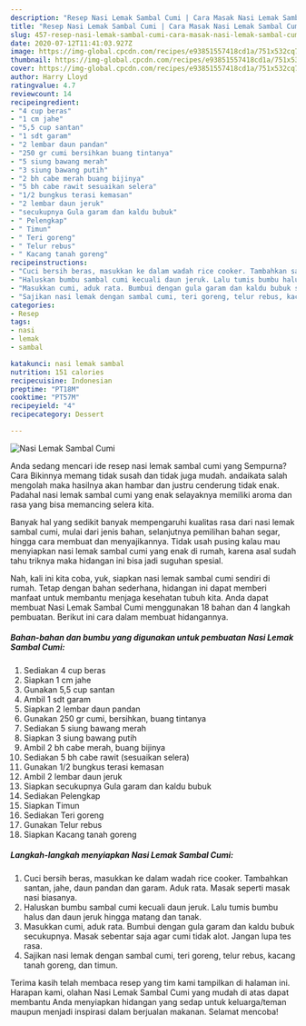 ```yaml
---
description: "Resep Nasi Lemak Sambal Cumi | Cara Masak Nasi Lemak Sambal Cumi Yang Enak dan Simpel"
title: "Resep Nasi Lemak Sambal Cumi | Cara Masak Nasi Lemak Sambal Cumi Yang Enak dan Simpel"
slug: 457-resep-nasi-lemak-sambal-cumi-cara-masak-nasi-lemak-sambal-cumi-yang-enak-dan-simpel
date: 2020-07-12T11:41:03.927Z
image: https://img-global.cpcdn.com/recipes/e93851557418cd1a/751x532cq70/nasi-lemak-sambal-cumi-foto-resep-utama.jpg
thumbnail: https://img-global.cpcdn.com/recipes/e93851557418cd1a/751x532cq70/nasi-lemak-sambal-cumi-foto-resep-utama.jpg
cover: https://img-global.cpcdn.com/recipes/e93851557418cd1a/751x532cq70/nasi-lemak-sambal-cumi-foto-resep-utama.jpg
author: Harry Lloyd
ratingvalue: 4.7
reviewcount: 14
recipeingredient:
- "4 cup beras"
- "1 cm jahe"
- "5,5 cup santan"
- "1 sdt garam"
- "2 lembar daun pandan"
- "250 gr cumi bersihkan buang tintanya"
- "5 siung bawang merah"
- "3 siung bawang putih"
- "2 bh cabe merah buang bijinya"
- "5 bh cabe rawit sesuaikan selera"
- "1/2 bungkus terasi kemasan"
- "2 lembar daun jeruk"
- "secukupnya Gula garam dan kaldu bubuk"
- " Pelengkap"
- " Timun"
- " Teri goreng"
- " Telur rebus"
- " Kacang tanah goreng"
recipeinstructions:
- "Cuci bersih beras, masukkan ke dalam wadah rice cooker. Tambahkan santan, jahe, daun pandan dan garam. Aduk rata. Masak seperti masak nasi biasanya."
- "Haluskan bumbu sambal cumi kecuali daun jeruk. Lalu tumis bumbu halus dan daun jeruk hingga matang dan tanak."
- "Masukkan cumi, aduk rata. Bumbui dengan gula garam dan kaldu bubuk secukupnya. Masak sebentar saja agar cumi tidak alot. Jangan lupa tes rasa."
- "Sajikan nasi lemak dengan sambal cumi, teri goreng, telur rebus, kacang tanah goreng, dan timun."
categories:
- Resep
tags:
- nasi
- lemak
- sambal

katakunci: nasi lemak sambal 
nutrition: 151 calories
recipecuisine: Indonesian
preptime: "PT18M"
cooktime: "PT57M"
recipeyield: "4"
recipecategory: Dessert

---
```



![Nasi Lemak Sambal Cumi](https://img-global.cpcdn.com/recipes/e93851557418cd1a/751x532cq70/nasi-lemak-sambal-cumi-foto-resep-utama.jpg)

Anda sedang mencari ide resep nasi lemak sambal cumi yang Sempurna? Cara Bikinnya memang tidak susah dan tidak juga mudah. andaikata salah mengolah maka hasilnya akan hambar dan justru cenderung tidak enak. Padahal nasi lemak sambal cumi yang enak selayaknya memiliki aroma dan rasa yang bisa memancing selera kita.

Banyak hal yang sedikit banyak mempengaruhi kualitas rasa dari nasi lemak sambal cumi, mulai dari jenis bahan, selanjutnya pemilihan bahan segar, hingga cara membuat dan menyajikannya. Tidak usah pusing kalau mau menyiapkan nasi lemak sambal cumi yang enak di rumah, karena asal sudah tahu triknya maka hidangan ini bisa jadi suguhan spesial.




Nah, kali ini kita coba, yuk, siapkan nasi lemak sambal cumi sendiri di rumah. Tetap dengan bahan sederhana, hidangan ini dapat memberi manfaat untuk membantu menjaga kesehatan tubuh kita. Anda dapat membuat Nasi Lemak Sambal Cumi menggunakan 18 bahan dan 4 langkah pembuatan. Berikut ini cara dalam membuat hidangannya.

<!--inarticleads1-->

##### Bahan-bahan dan bumbu yang digunakan untuk pembuatan Nasi Lemak Sambal Cumi:

1. Sediakan 4 cup beras
1. Siapkan 1 cm jahe
1. Gunakan 5,5 cup santan
1. Ambil 1 sdt garam
1. Siapkan 2 lembar daun pandan
1. Gunakan 250 gr cumi, bersihkan, buang tintanya
1. Sediakan 5 siung bawang merah
1. Siapkan 3 siung bawang putih
1. Ambil 2 bh cabe merah, buang bijinya
1. Sediakan 5 bh cabe rawit (sesuaikan selera)
1. Gunakan 1/2 bungkus terasi kemasan
1. Ambil 2 lembar daun jeruk
1. Siapkan secukupnya Gula garam dan kaldu bubuk
1. Sediakan  Pelengkap
1. Siapkan  Timun
1. Sediakan  Teri goreng
1. Gunakan  Telur rebus
1. Siapkan  Kacang tanah goreng




<!--inarticleads2-->

##### Langkah-langkah menyiapkan Nasi Lemak Sambal Cumi:

1. Cuci bersih beras, masukkan ke dalam wadah rice cooker. Tambahkan santan, jahe, daun pandan dan garam. Aduk rata. Masak seperti masak nasi biasanya.
1. Haluskan bumbu sambal cumi kecuali daun jeruk. Lalu tumis bumbu halus dan daun jeruk hingga matang dan tanak.
1. Masukkan cumi, aduk rata. Bumbui dengan gula garam dan kaldu bubuk secukupnya. Masak sebentar saja agar cumi tidak alot. Jangan lupa tes rasa.
1. Sajikan nasi lemak dengan sambal cumi, teri goreng, telur rebus, kacang tanah goreng, dan timun.




Terima kasih telah membaca resep yang tim kami tampilkan di halaman ini. Harapan kami, olahan Nasi Lemak Sambal Cumi yang mudah di atas dapat membantu Anda menyiapkan hidangan yang sedap untuk keluarga/teman maupun menjadi inspirasi dalam berjualan makanan. Selamat mencoba!
